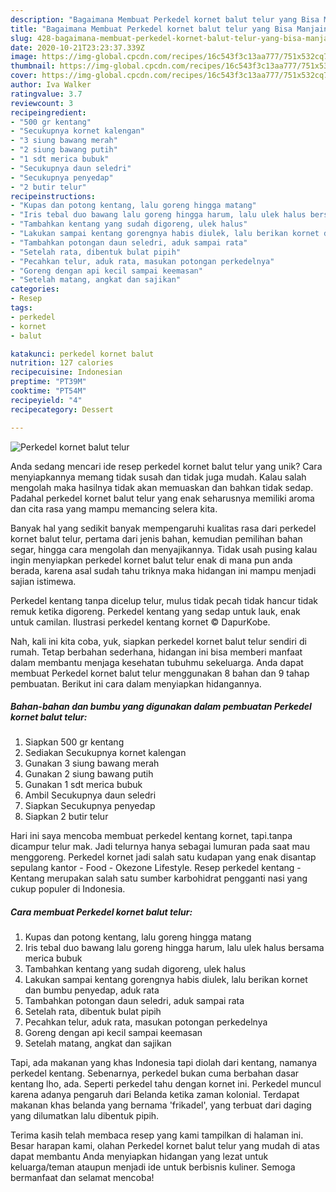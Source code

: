 ```yaml
---
description: "Bagaimana Membuat Perkedel kornet balut telur yang Bisa Manjain Lidah"
title: "Bagaimana Membuat Perkedel kornet balut telur yang Bisa Manjain Lidah"
slug: 428-bagaimana-membuat-perkedel-kornet-balut-telur-yang-bisa-manjain-lidah
date: 2020-10-21T23:23:37.339Z
image: https://img-global.cpcdn.com/recipes/16c543f3c13aa777/751x532cq70/perkedel-kornet-balut-telur-foto-resep-utama.jpg
thumbnail: https://img-global.cpcdn.com/recipes/16c543f3c13aa777/751x532cq70/perkedel-kornet-balut-telur-foto-resep-utama.jpg
cover: https://img-global.cpcdn.com/recipes/16c543f3c13aa777/751x532cq70/perkedel-kornet-balut-telur-foto-resep-utama.jpg
author: Iva Walker
ratingvalue: 3.7
reviewcount: 3
recipeingredient:
- "500 gr kentang"
- "Secukupnya kornet kalengan"
- "3 siung bawang merah"
- "2 siung bawang putih"
- "1 sdt merica bubuk"
- "Secukupnya daun seledri"
- "Secukupnya penyedap"
- "2 butir telur"
recipeinstructions:
- "Kupas dan potong kentang, lalu goreng hingga matang"
- "Iris tebal duo bawang lalu goreng hingga harum, lalu ulek halus bersama merica bubuk"
- "Tambahkan kentang yang sudah digoreng, ulek halus"
- "Lakukan sampai kentang gorengnya habis diulek, lalu berikan kornet dan bumbu penyedap, aduk rata"
- "Tambahkan potongan daun seledri, aduk sampai rata"
- "Setelah rata, dibentuk bulat pipih"
- "Pecahkan telur, aduk rata, masukan potongan perkedelnya"
- "Goreng dengan api kecil sampai keemasan"
- "Setelah matang, angkat dan sajikan"
categories:
- Resep
tags:
- perkedel
- kornet
- balut

katakunci: perkedel kornet balut 
nutrition: 127 calories
recipecuisine: Indonesian
preptime: "PT39M"
cooktime: "PT54M"
recipeyield: "4"
recipecategory: Dessert

---
```



![Perkedel kornet balut telur](https://img-global.cpcdn.com/recipes/16c543f3c13aa777/751x532cq70/perkedel-kornet-balut-telur-foto-resep-utama.jpg)

Anda sedang mencari ide resep perkedel kornet balut telur yang unik? Cara menyiapkannya memang tidak susah dan tidak juga mudah. Kalau salah mengolah maka hasilnya tidak akan memuaskan dan bahkan tidak sedap. Padahal perkedel kornet balut telur yang enak seharusnya memiliki aroma dan cita rasa yang mampu memancing selera kita.

Banyak hal yang sedikit banyak mempengaruhi kualitas rasa dari perkedel kornet balut telur, pertama dari jenis bahan, kemudian pemilihan bahan segar, hingga cara mengolah dan menyajikannya. Tidak usah pusing kalau ingin menyiapkan perkedel kornet balut telur enak di mana pun anda berada, karena asal sudah tahu triknya maka hidangan ini mampu menjadi sajian istimewa.

Perkedel kentang tanpa dicelup telur, mulus tidak pecah tidak hancur tidak remuk ketika digoreng. Perkedel kentang yang sedap untuk lauk, enak untuk camilan. Ilustrasi perkedel kentang kornet © DapurKobe.


Nah, kali ini kita coba, yuk, siapkan perkedel kornet balut telur sendiri di rumah. Tetap berbahan sederhana, hidangan ini bisa memberi manfaat dalam membantu menjaga kesehatan tubuhmu sekeluarga. Anda dapat membuat Perkedel kornet balut telur menggunakan 8 bahan dan 9 tahap pembuatan. Berikut ini cara dalam menyiapkan hidangannya.

<!--inarticleads1-->

##### Bahan-bahan dan bumbu yang digunakan dalam pembuatan Perkedel kornet balut telur:

1. Siapkan 500 gr kentang
1. Sediakan Secukupnya kornet kalengan
1. Gunakan 3 siung bawang merah
1. Gunakan 2 siung bawang putih
1. Gunakan 1 sdt merica bubuk
1. Ambil Secukupnya daun seledri
1. Siapkan Secukupnya penyedap
1. Siapkan 2 butir telur


Hari ini saya mencoba membuat perkedel kentang kornet, tapi.tanpa dicampur telur mak. Jadi telurnya hanya sebagai lumuran pada saat mau menggoreng. Perkedel kornet jadi salah satu kudapan yang enak disantap sepulang kantor - Food - Okezone Lifestyle. Resep perkedel kentang - Kentang merupakan salah satu sumber karbohidrat pengganti nasi yang cukup populer di Indonesia. 

<!--inarticleads2-->

##### Cara membuat Perkedel kornet balut telur:

1. Kupas dan potong kentang, lalu goreng hingga matang
1. Iris tebal duo bawang lalu goreng hingga harum, lalu ulek halus bersama merica bubuk
1. Tambahkan kentang yang sudah digoreng, ulek halus
1. Lakukan sampai kentang gorengnya habis diulek, lalu berikan kornet dan bumbu penyedap, aduk rata
1. Tambahkan potongan daun seledri, aduk sampai rata
1. Setelah rata, dibentuk bulat pipih
1. Pecahkan telur, aduk rata, masukan potongan perkedelnya
1. Goreng dengan api kecil sampai keemasan
1. Setelah matang, angkat dan sajikan


Tapi, ada makanan yang khas Indonesia tapi diolah dari kentang, namanya perkedel kentang. Sebenarnya, perkedel bukan cuma berbahan dasar kentang lho, ada. Seperti perkedel tahu dengan kornet ini. Perkedel muncul karena adanya pengaruh dari Belanda ketika zaman kolonial. Terdapat makanan khas belanda yang bernama &#39;frikadel&#39;, yang terbuat dari daging yang dilumatkan lalu dibentuk pipih. 

Terima kasih telah membaca resep yang kami tampilkan di halaman ini. Besar harapan kami, olahan Perkedel kornet balut telur yang mudah di atas dapat membantu Anda menyiapkan hidangan yang lezat untuk keluarga/teman ataupun menjadi ide untuk berbisnis kuliner. Semoga bermanfaat dan selamat mencoba!

